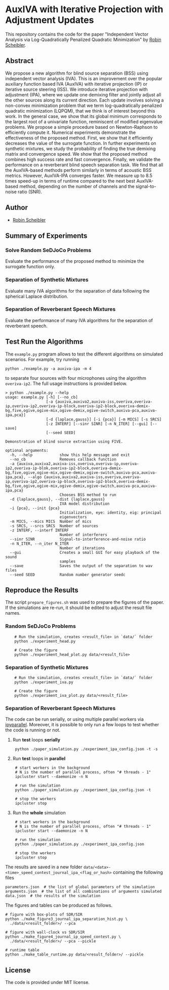 AuxIVA with Iterative Projection with Adjustment Updates
========================================================

This repository contains the code for the paper "Independent Vector Analysis
via Log-Quadratically Penalized Quadratic Minimization" by [Robin
Scheibler](http://robinscheibler.org).

Abstract
--------

We propose a new algorithm for blind source separation (BSS) using independent
vector analysis (IVA). This is an improvement over the popular auxiliary
function based IVA (AuxIVA) with iterative projection (IP) or iterative source
steering (ISS). We introduce iterative projection with adjustment (IPA), where
we update one demixing filter and jointly adjust all the other sources along
its current direction. Each update involves solving a non-convex minimization
problem that we term log-quadratically penalized quadratic minimization
(LQPQM), that we think is of interest beyond this work. In the general case, we
show that its global minimum corresponds to the largest root of a univariate
function, reminiscent of modified eigenvalue problems. We propose a simple
procedure based on Newton-Raphson to efficiently compute it. Numerical
experiments demonstrate the effectiveness of the proposed method. First, we
show that it efficiently decreases the value of the surrogate function. In
further experiments on synthetic mixtures, we study the probability of finding
the true demixing matrix and convergence speed. We show that the proposed
method combines high success rate and fast convergence. Finally, we validate
the performance on a reverberant blind speech separation task. We find that all
the AuxIVA-based methods perform similarly in terms of acoustic BSS metrics.
However, AuxIVA-IPA converges faster. We measure up to 8.5 times speed-up in
terms of runtime compared to the next best AuxIVA-based method, depending on
the number of channels and the signal-to-noise ratio (SNR).

Author
------

* [Robin Scheibler](http://robinscheibler.org)


Summary of Experiments
----------------------

### Solve Random SeDJoCo Problems

Evaluate the performance of the proposed method to minimize the surrogate function only.

### Separation of Synthetic Mixtures

Evaluate many IVA algorithms for the separation of data following the spherical Laplace distribution.

### Separation of Reverberant Speech Mixtures

Evaluate the performance of many IVA algorithms for the separation of reverberant speech.

Test Run the Algorithms
-----------------------

The `example.py` program allows to test the different algorithms on simulated scenarios.
For example, try running

    python ./example.py -a auxiva-ipa -m 4

to separate four sources with four microphones using the algorithm `overiva-ip2`.
The full usage instructions is provided below.

    > python ./example.py --help
    usage: example.py [-h] [--no_cb]
                      [-a {auxiva,auxiva2,auxiva-iss,overiva,overiva-ip,overiva-ip2,overiva-ip-block,overiva-ip2-block,overiva-demix-bg,five,ogive,ogive-mix,ogive-demix,ogive-switch,auxiva-pca,auxiva-ipa,pca}]
                      [-d {laplace,gauss}] [-i {pca}] [-m MICS] [-s SRCS]
                      [-z INTERF] [--sinr SINR] [-n N_ITER] [--gui] [--save]
                      [--seed SEED]

    Demonstration of blind source extraction using FIVE.

    optional arguments:
      -h, --help            show this help message and exit
      --no_cb               Removes callback function
      -a {auxiva,auxiva2,auxiva-iss,overiva,overiva-ip,overiva-ip2,overiva-ip-blok,overiva-ip2-block,overiva-demix-bg,five,ogive,ogive-mix,ogive-demix,ogive-switch,auxiva-pca,auxiva-ipa,pca}, --algo {auxiva,auxiva2,auxiva-iss,overiva,overiva-ip,overiva-ip2,overiva-ip-block,overiva-ip2-block,overiva-demix-bg,five,ogive,ogive-mix,ogive-demix,ogive-switch,auxiva-pca,auxiva-ipa,pca}
                            Chooses BSS method to run
      -d {laplace,gauss}, --dist {laplace,gauss}
                            IVA model distribution
      -i {pca}, --init {pca}
                            Initialization, eye: identity, eig: principal
                            eigenvectors
      -m MICS, --mics MICS  Number of mics
      -s SRCS, --srcs SRCS  Number of sources
      -z INTERF, --interf INTERF
                            Number of interferers
      --sinr SINR           Signal-to-interference-and-noise ratio
      -n N_ITER, --n_iter N_ITER
                            Number of iterations
      --gui                 Creates a small GUI for easy playback of the sound
                            samples
      --save                Saves the output of the separation to wav files
      --seed SEED           Random number generator seedc

Reproduce the Results
---------------------

The script `prepare_figures.sh` was used to prepare the figures of the paper.
If the simulations are re-run, it should be edited to adjust the result file names.

### Random SeDJoCo Problems

        # Run the simulation, creates <result_file> in `data/` folder
        python ./experiment_head.py
        
        # Create the figure
        python ./experiment_head_plot.py data/<result_file>

### Separation of Synthetic Mixtures

        # Run the simulation, creates <result_file> in `data/` folder
        python ./experiment_iva.py
        
        # Create the figure
        python ./experiment_iva_plot.py data/<result_file>

### Separation of Reverberant Speech Mixtures

The code can be run serially, or using multiple parallel workers via
[ipyparallel](https://ipyparallel.readthedocs.io/en/latest/).
Moreover, it is possible to only run a few loops to test whether the
code is running or not.

1. Run **test** loops **serially**

        python ./paper_simulation.py ./experiment_ipa_config.json -t -s

2. Run **test** loops in **parallel**

        # start workers in the background
        # N is the number of parallel process, often "# threads - 1"
        ipcluster start --daemonize -n N

        # run the simulation
        python ./paper_simulation.py ./experiment_ipa_config.json -t

        # stop the workers
        ipcluster stop

3. Run the **whole** simulation

        # start workers in the background
        # N is the number of parallel process, often "# threads - 1"
        ipcluster start --daemonize -n N

        # run the simulation
        python ./paper_simulation.py ./experiment_ipa_config.json

        # stop the workers
        ipcluster stop

The results are saved in a new folder `data/<data>-<time>_speed_contest_journal_ipa_<flag_or_hash>`
containing the following files

    parameters.json  # the list of global parameters of the simulation
    arguments.json  # the list of all combinations of arguments simulated
    data.json  # the results of the simulation


The figures and tables can be produced as follows.

    # figure with box-plots of SDR/SIR
    python ./make_figure3_journal_ipa_separation_hist.py \
      ./data/<result_folder>/ --pca

    # figure with wall-clock vs SDR/SIR
    python ./make_figure4_journal_ip_speed_contest.py \
      ./data/<result_folder>/ --pca --pickle

    # runtime table
    python ./make_table_runtime.py data/<result_folder>/ --pickle

License
-------

The code is provided under MIT license.
